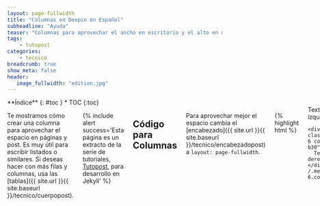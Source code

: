 ```yaml
---
layout: page-fullwidth
title: "Columnas en Deepin en Español"
subheadline: "Ayuda"
teaser: "Columnas para aprovechar el ancho en escritorio y el alto en móviles"
tags:
    - tutopost
categories:
    - tecnico
breadcrumb: true
show_meta: false
header:
   image_fullwidth: "edition.jpg"
---
```

<div class="row">
<div class="medium-4 medium-push-8 columns" markdown="1">
<div class="panel radius" markdown="1">
**Índice**
{: #toc }
*  TOC
{:toc}
</div>
</div><!-- /.medium-4.columns -->

<div class="medium-8 medium-pull-4 columns" markdown="1">

Te mostramos cómo crear una columna para aprovechar el espacio en páginas y post. Es muy útil para escribir listados o similares. Si deseas hacer con más filas y columnas, usa las [tablas]({{ site.url }}{{ site.baseurl }}/tecnico/cuerpopost).

{% include alert success='Esta página es un extracto de la serie de tutoriales, <a href="/tutopost">Tutopost</a>, para desarrollo en Jekyll' %}

## Código para Columnas
Para aprovechar mejor el espacio cambia el [encabezado]({{ site.url }}{{ site.baseurl }}/tecnico/encabezadopost) a `layout: page-fullwidth`.

{% highlight html %}
<div class="row t60">
    <div class="medium-6 columns b30">
      Texto izquierdo
    </div><!-- /.medium-6.columns -->

    <div class="medium-6 columns b30">
      Texto derecho
    </div><!-- /.medium-6.columns -->
</div><!-- /.row -->
{% endhighlight %}

<div class="row t60">
    <div class="medium-6 columns b30">
      Texto izquierdo
    </div><!-- /.medium-6.columns -->

    <div class="medium-6 columns b30">
      Texto derecho
    </div><!-- /.medium-6.columns -->
</div><!-- /.row -->

## Lectura adicionales
* ["Git en Atom"]({{ site.url }}/tecnico/gitatom/).
* [Encabezado del post]({{ site.url }}/tecnico/encabezadopost/).

</div><!-- /.medium-8.columns -->
</div><!-- /.row -->
